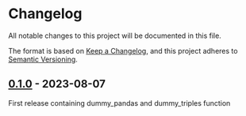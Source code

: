 # Changelog

All notable changes to this project will be documented in this file.

The format is based on [Keep a Changelog](https://keepachangelog.com/en/1.0.0/),
and this project adheres to [Semantic Versioning](https://semver.org/spec/v2.0.0.html).

## [0.1.0] - 2023-08-07

First release containing dummy_pandas and dummy_triples function

[0.1.0]: https://github.com/dobraczka/nephelai/releases/tag/v0.1.0
